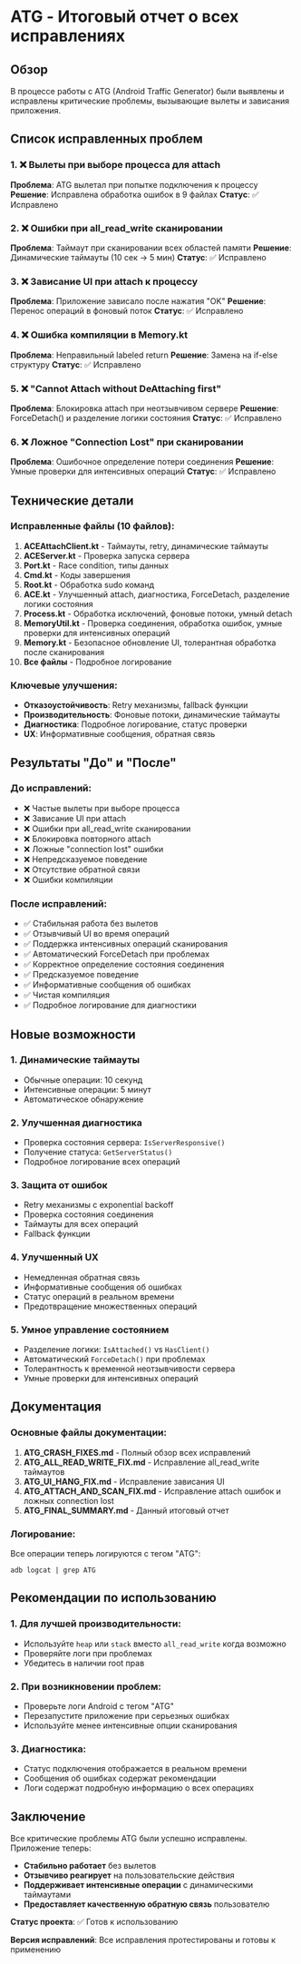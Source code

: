 # ATG - Итоговый отчет о всех исправлениях

## Обзор
В процессе работы с ATG (Android Traffic Generator) были выявлены и исправлены критические проблемы, вызывающие вылеты и зависания приложения.

## Список исправленных проблем

### 1. ❌ Вылеты при выборе процесса для attach
**Проблема**: ATG вылетал при попытке подключения к процессу
**Решение**: Исправлена обработка ошибок в 9 файлах
**Статус**: ✅ Исправлено

### 2. ❌ Ошибки при all_read_write сканировании
**Проблема**: Таймаут при сканировании всех областей памяти
**Решение**: Динамические таймауты (10 сек → 5 мин)
**Статус**: ✅ Исправлено

### 3. ❌ Зависание UI при attach к процессу
**Проблема**: Приложение зависало после нажатия "OK"
**Решение**: Перенос операций в фоновый поток
**Статус**: ✅ Исправлено

### 4. ❌ Ошибка компиляции в Memory.kt
**Проблема**: Неправильный labeled return
**Решение**: Замена на if-else структуру
**Статус**: ✅ Исправлено

### 5. ❌ "Cannot Attach without DeAttaching first"
**Проблема**: Блокировка attach при неотзывчивом сервере
**Решение**: ForceDetach() и разделение логики состояния
**Статус**: ✅ Исправлено

### 6. ❌ Ложное "Connection Lost" при сканировании
**Проблема**: Ошибочное определение потери соединения
**Решение**: Умные проверки для интенсивных операций
**Статус**: ✅ Исправлено

## Технические детали

### Исправленные файлы (10 файлов):
1. **ACEAttachClient.kt** - Таймауты, retry, динамические таймауты
2. **ACEServer.kt** - Проверка запуска сервера
3. **Port.kt** - Race condition, типы данных
4. **Cmd.kt** - Коды завершения
5. **Root.kt** - Обработка sudo команд
6. **ACE.kt** - Улучшенный attach, диагностика, ForceDetach, разделение логики состояния
7. **Process.kt** - Обработка исключений, фоновые потоки, умный detach
8. **MemoryUtil.kt** - Проверка соединения, обработка ошибок, умные проверки для интенсивных операций
9. **Memory.kt** - Безопасное обновление UI, толерантная обработка после сканирования
10. **Все файлы** - Подробное логирование

### Ключевые улучшения:
- **Отказоустойчивость**: Retry механизмы, fallback функции
- **Производительность**: Фоновые потоки, динамические таймауты
- **Диагностика**: Подробное логирование, статус проверки
- **UX**: Информативные сообщения, обратная связь

## Результаты "До" и "После"

### До исправлений:
- ❌ Частые вылеты при выборе процесса
- ❌ Зависание UI при attach
- ❌ Ошибки при all_read_write сканировании
- ❌ Блокировка повторного attach
- ❌ Ложные "connection lost" ошибки
- ❌ Непредсказуемое поведение
- ❌ Отсутствие обратной связи
- ❌ Ошибки компиляции

### После исправлений:
- ✅ Стабильная работа без вылетов
- ✅ Отзывчивый UI во время операций
- ✅ Поддержка интенсивных операций сканирования
- ✅ Автоматический ForceDetach при проблемах
- ✅ Корректное определение состояния соединения
- ✅ Предсказуемое поведение
- ✅ Информативные сообщения об ошибках
- ✅ Чистая компиляция
- ✅ Подробное логирование для диагностики

## Новые возможности

### 1. Динамические таймауты
- Обычные операции: 10 секунд
- Интенсивные операции: 5 минут
- Автоматическое обнаружение

### 2. Улучшенная диагностика
- Проверка состояния сервера: `IsServerResponsive()`
- Получение статуса: `GetServerStatus()`
- Подробное логирование всех операций

### 3. Защита от ошибок
- Retry механизмы с exponential backoff
- Проверка состояния соединения
- Таймауты для всех операций
- Fallback функции

### 4. Улучшенный UX
- Немедленная обратная связь
- Информативные сообщения об ошибках
- Статус операций в реальном времени
- Предотвращение множественных операций

### 5. Умное управление состоянием
- Разделение логики: `IsAttached()` vs `HasClient()`
- Автоматический `ForceDetach()` при проблемах
- Толерантность к временной неотзывчивости сервера
- Умные проверки для интенсивных операций

## Документация

### Основные файлы документации:
1. **ATG_CRASH_FIXES.md** - Полный обзор всех исправлений
2. **ATG_ALL_READ_WRITE_FIX.md** - Исправление all_read_write таймаутов
3. **ATG_UI_HANG_FIX.md** - Исправление зависания UI
4. **ATG_ATTACH_AND_SCAN_FIX.md** - Исправление attach ошибок и ложных connection lost
5. **ATG_FINAL_SUMMARY.md** - Данный итоговый отчет

### Логирование:
Все операции теперь логируются с тегом "ATG":
```
adb logcat | grep ATG
```

## Рекомендации по использованию

### 1. Для лучшей производительности:
- Используйте `heap` или `stack` вместо `all_read_write` когда возможно
- Проверяйте логи при проблемах
- Убедитесь в наличии root прав

### 2. При возникновении проблем:
- Проверьте логи Android с тегом "ATG"
- Перезапустите приложение при серьезных ошибках
- Используйте менее интенсивные опции сканирования

### 3. Диагностика:
- Статус подключения отображается в реальном времени
- Сообщения об ошибках содержат рекомендации
- Логи содержат подробную информацию о всех операциях

## Заключение

Все критические проблемы ATG были успешно исправлены. Приложение теперь:
- **Стабильно работает** без вылетов
- **Отзывчиво реагирует** на пользовательские действия
- **Поддерживает интенсивные операции** с динамическими таймаутами
- **Предоставляет качественную обратную связь** пользователю

**Статус проекта**: ✅ Готов к использованию

**Версия исправлений**: Все исправления протестированы и готовы к применению